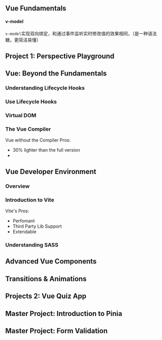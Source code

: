 ## Vue Fundamentals
#### v-model
`v-model`实现双向绑定，和通过事件监听实时修改值的效果相同，（是一种语法糖，更简洁易懂）

## Project 1: Perspective Playground
## Vue: Beyond the Fundamentals
### Understanding Lifecycle Hooks
### Use Lifecycle Hooks
### Virtual DOM
### The Vue Compiler
Vue without the Compiler
Pros:
- 30% lighter than the full version
- 
## Vue Developer Environment
### Overview
### Introduction to Vite
Vite's Pros: 
- Perfomant
- Third Party Lib Support
- Extendable
### Understanding SASS

## Advanced Vue Components
## Transitions & Animations
## Projects 2: Vue Quiz App
## Master Project: Introduction to Pinia
## Master Project: Form Validation
